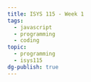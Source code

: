 ```yaml
---
title: ISYS 115 - Week 1
tags:
  - javascript
  - programming
  - coding
topic:
  - programming
  - isys115
dg-publish: true
---
```

